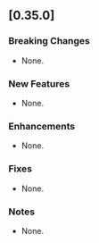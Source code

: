 ## [0.35.0]

### Breaking Changes
* None.

### New Features
* None.

### Enhancements
* None.

### Fixes
* None.

### Notes
* None.
